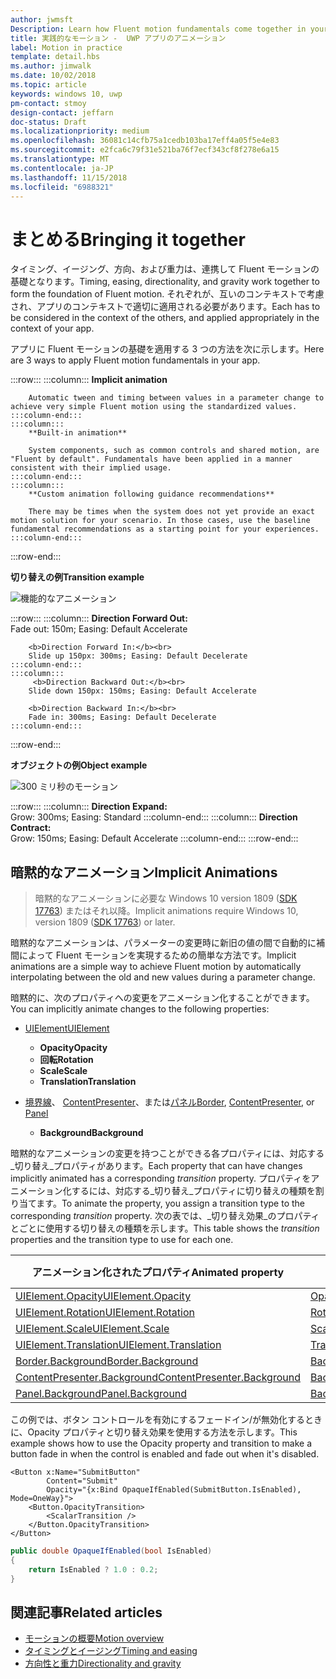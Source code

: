 ```yaml
---
author: jwmsft
Description: Learn how Fluent motion fundamentals come together in your app.
title: 実践的なモーション -  UWP アプリのアニメーション
label: Motion in practice
template: detail.hbs
ms.author: jimwalk
ms.date: 10/02/2018
ms.topic: article
keywords: windows 10, uwp
pm-contact: stmoy
design-contact: jeffarn
doc-status: Draft
ms.localizationpriority: medium
ms.openlocfilehash: 36081c14cfb75a1cedb103ba17eff4a05f5e4e83
ms.sourcegitcommit: e2fca6c79f31e521ba76f7ecf343cf8f278e6a15
ms.translationtype: MT
ms.contentlocale: ja-JP
ms.lasthandoff: 11/15/2018
ms.locfileid: "6988321"
---
```

# <a name="bringing-it-together"></a><span data-ttu-id="a709b-103">まとめる</span><span class="sxs-lookup"><span data-stu-id="a709b-103">Bringing it together</span></span>

<span data-ttu-id="a709b-104">タイミング、イージング、方向、および重力は、連携して Fluent モーションの基礎となります。</span><span class="sxs-lookup"><span data-stu-id="a709b-104">Timing, easing, directionality, and gravity work together to form the foundation of Fluent motion.</span></span> <span data-ttu-id="a709b-105">それぞれが、互いのコンテキストで考慮され、アプリのコンテキストで適切に適用される必要があります。</span><span class="sxs-lookup"><span data-stu-id="a709b-105">Each has to be considered in the context of the others, and applied appropriately in the context of your app.</span></span>

<span data-ttu-id="a709b-106">アプリに Fluent モーションの基礎を適用する 3 つの方法を次に示します。</span><span class="sxs-lookup"><span data-stu-id="a709b-106">Here are 3 ways to apply Fluent motion fundamentals in your app.</span></span>

:::row:::
    :::column:::
        **Implicit animation**

        Automatic tween and timing between values in a parameter change to achieve very simple Fluent motion using the standardized values.
    :::column-end:::
    :::column:::
        **Built-in animation**

        System components, such as common controls and shared motion, are "Fluent by default". Fundamentals have been applied in a manner consistent with their implied usage.
    :::column-end:::
    :::column:::
        **Custom animation following guidance recommendations**

        There may be times when the system does not yet provide an exact motion solution for your scenario. In those cases, use the baseline fundamental recommendations as a starting point for your experiences.
    :::column-end:::
:::row-end:::

**<span data-ttu-id="a709b-107">切り替えの例</span><span class="sxs-lookup"><span data-stu-id="a709b-107">Transition example</span></span>**

![機能的なアニメーション](images/pageRefresh.gif)

:::row:::
    :::column:::
        <b>Direction Forward Out:</b><br>
        Fade out: 150m; Easing: Default Accelerate

        <b>Direction Forward In:</b><br>
        Slide up 150px: 300ms; Easing: Default Decelerate
    :::column-end:::
    :::column:::
         <b>Direction Backward Out:</b><br>
        Slide down 150px: 150ms; Easing: Default Accelerate

        <b>Direction Backward In:</b><br>
        Fade in: 300ms; Easing: Default Decelerate
    :::column-end:::
:::row-end:::

**<span data-ttu-id="a709b-109">オブジェクトの例</span><span class="sxs-lookup"><span data-stu-id="a709b-109">Object example</span></span>**

 ![300 ミリ秒のモーション](images/control.gif)

:::row:::
    :::column:::
        <b>Direction Expand:</b><br>
        Grow: 300ms; Easing: Standard
    :::column-end:::
    :::column:::
        <b>Direction Contract:</b><br>
        Grow: 150ms; Easing: Default Accelerate
    :::column-end:::
:::row-end:::

## <a name="implicit-animations"></a><span data-ttu-id="a709b-111">暗黙的なアニメーション</span><span class="sxs-lookup"><span data-stu-id="a709b-111">Implicit Animations</span></span>

> <span data-ttu-id="a709b-112">暗黙的なアニメーションに必要な Windows 10 version 1809 ([SDK 17763](https://developer.microsoft.com/windows/downloads/windows-10-sdk)) またはそれ以降。</span><span class="sxs-lookup"><span data-stu-id="a709b-112">Implicit animations require Windows 10, version 1809 ([SDK 17763](https://developer.microsoft.com/windows/downloads/windows-10-sdk)) or later.</span></span>


<span data-ttu-id="a709b-113">暗黙的なアニメーションは、パラメーターの変更時に新旧の値の間で自動的に補間によって Fluent モーションを実現するための簡単な方法です。</span><span class="sxs-lookup"><span data-stu-id="a709b-113">Implicit animations are a simple way to achieve Fluent motion by automatically interpolating between the old and new values during a parameter change.</span></span>

<span data-ttu-id="a709b-114">暗黙的に、次のプロパティへの変更をアニメーション化することができます。</span><span class="sxs-lookup"><span data-stu-id="a709b-114">You can implicitly animate changes to the following properties:</span></span>

- [<span data-ttu-id="a709b-115">UIElement</span><span class="sxs-lookup"><span data-stu-id="a709b-115">UIElement</span></span>](/uwp/api/windows.ui.xaml.uielement)
  - **<span data-ttu-id="a709b-116">Opacity</span><span class="sxs-lookup"><span data-stu-id="a709b-116">Opacity</span></span>**
  - **<span data-ttu-id="a709b-117">回転</span><span class="sxs-lookup"><span data-stu-id="a709b-117">Rotation</span></span>**
  - **<span data-ttu-id="a709b-118">Scale</span><span class="sxs-lookup"><span data-stu-id="a709b-118">Scale</span></span>**
  - **<span data-ttu-id="a709b-119">Translation</span><span class="sxs-lookup"><span data-stu-id="a709b-119">Translation</span></span>**

- <span data-ttu-id="a709b-120">[境界線](/uwp/api/windows.ui.xaml.controls.border)、 [ContentPresenter](/uwp/api/windows.ui.xaml.controls.contentpresenter)、または[パネル](/uwp/api/windows.ui.xaml.controls.panel)</span><span class="sxs-lookup"><span data-stu-id="a709b-120">[Border](/uwp/api/windows.ui.xaml.controls.border), [ContentPresenter](/uwp/api/windows.ui.xaml.controls.contentpresenter), or [Panel](/uwp/api/windows.ui.xaml.controls.panel)</span></span>
  - **<span data-ttu-id="a709b-121">Background</span><span class="sxs-lookup"><span data-stu-id="a709b-121">Background</span></span>**

<span data-ttu-id="a709b-122">暗黙的なアニメーションの変更を持つことができる各プロパティには、対応する_切り替え_プロパティがあります。</span><span class="sxs-lookup"><span data-stu-id="a709b-122">Each property that can have changes implicitly animated has a corresponding _transition_ property.</span></span> <span data-ttu-id="a709b-123">プロパティをアニメーション化するには、対応する_切り替え_プロパティに切り替えの種類を割り当てます。</span><span class="sxs-lookup"><span data-stu-id="a709b-123">To animate the property, you assign a transition type to the corresponding _transition_ property.</span></span> <span data-ttu-id="a709b-124">次の表では、_切り替え効果_のプロパティとごとに使用する切り替えの種類を示します。</span><span class="sxs-lookup"><span data-stu-id="a709b-124">This table shows the _transition_ properties and the transition type to use for each one.</span></span>

| <span data-ttu-id="a709b-125">アニメーション化されたプロパティ</span><span class="sxs-lookup"><span data-stu-id="a709b-125">Animated property</span></span> | <span data-ttu-id="a709b-126">切り替え効果のプロパティ</span><span class="sxs-lookup"><span data-stu-id="a709b-126">Transition property</span></span> | <span data-ttu-id="a709b-127">暗黙的な切り替えの種類</span><span class="sxs-lookup"><span data-stu-id="a709b-127">Implicit transition type</span></span> |
| -- | -- | -- |
| [<span data-ttu-id="a709b-128">UIElement.Opacity</span><span class="sxs-lookup"><span data-stu-id="a709b-128">UIElement.Opacity</span></span>](/uwp/api/windows.ui.xaml.uielement.opacity) | [<span data-ttu-id="a709b-129">OpacityTransition</span><span class="sxs-lookup"><span data-stu-id="a709b-129">OpacityTransition</span></span>](/uwp/api/windows.ui.xaml.uielement.opacitytransition) | [<span data-ttu-id="a709b-130">ScalarTransition</span><span class="sxs-lookup"><span data-stu-id="a709b-130">ScalarTransition</span></span>](/uwp/api/windows.ui.xaml.scalartransition) |
| [<span data-ttu-id="a709b-131">UIElement.Rotation</span><span class="sxs-lookup"><span data-stu-id="a709b-131">UIElement.Rotation</span></span>](/uwp/api/windows.ui.xaml.uielement.rotation) | [<span data-ttu-id="a709b-132">RotationTransition</span><span class="sxs-lookup"><span data-stu-id="a709b-132">RotationTransition</span></span>](/uwp/api/windows.ui.xaml.uielement.rotationtransition) | [<span data-ttu-id="a709b-133">ScalarTransition</span><span class="sxs-lookup"><span data-stu-id="a709b-133">ScalarTransition</span></span>](/uwp/api/windows.ui.xaml.scalartransition) |
| [<span data-ttu-id="a709b-134">UIElement.Scale</span><span class="sxs-lookup"><span data-stu-id="a709b-134">UIElement.Scale</span></span>](/uwp/api/windows.ui.xaml.uielement.scale) | [<span data-ttu-id="a709b-135">ScaleTransition</span><span class="sxs-lookup"><span data-stu-id="a709b-135">ScaleTransition</span></span>](/uwp/api/windows.ui.xaml.uielement.scaletransition) | [<span data-ttu-id="a709b-136">Vector3Transition</span><span class="sxs-lookup"><span data-stu-id="a709b-136">Vector3Transition</span></span>](/uwp/api/windows.ui.xaml.uielement.vector3transition) |
| [<span data-ttu-id="a709b-137">UIElement.Translation</span><span class="sxs-lookup"><span data-stu-id="a709b-137">UIElement.Translation</span></span>](/uwp/api/windows.ui.xaml.uielement.scale) | [<span data-ttu-id="a709b-138">TranslationTransition</span><span class="sxs-lookup"><span data-stu-id="a709b-138">TranslationTransition</span></span>](/uwp/api/windows.ui.xaml.uielement.translationtransition) | [<span data-ttu-id="a709b-139">Vector3Transition</span><span class="sxs-lookup"><span data-stu-id="a709b-139">Vector3Transition</span></span>](/uwp/api/windows.ui.xaml.uielement.vector3transition) |
| [<span data-ttu-id="a709b-140">Border.Background</span><span class="sxs-lookup"><span data-stu-id="a709b-140">Border.Background</span></span>](/uwp/api/windows.ui.xaml.controls.border.background) | [<span data-ttu-id="a709b-141">BackgroundTransition</span><span class="sxs-lookup"><span data-stu-id="a709b-141">BackgroundTransition</span></span>](/uwp/api/windows.ui.xaml.controls.border.backgroundtransition) | [<span data-ttu-id="a709b-142">BrushTransition</span><span class="sxs-lookup"><span data-stu-id="a709b-142">BrushTransition</span></span>](//uwp/api/windows.ui.xaml.uielement.brushtransition) |
| [<span data-ttu-id="a709b-143">ContentPresenter.Background</span><span class="sxs-lookup"><span data-stu-id="a709b-143">ContentPresenter.Background</span></span>](/uwp/api/windows.ui.xaml.controls.contentpresenter.background) | [<span data-ttu-id="a709b-144">BackgroundTransition</span><span class="sxs-lookup"><span data-stu-id="a709b-144">BackgroundTransition</span></span>](/uwp/api/windows.ui.xaml.controls.contentpresenter.backgroundtransition) | [<span data-ttu-id="a709b-145">BrushTransition</span><span class="sxs-lookup"><span data-stu-id="a709b-145">BrushTransition</span></span>](//uwp/api/windows.ui.xaml.uielement.brushtransition) |
| [<span data-ttu-id="a709b-146">Panel.Background</span><span class="sxs-lookup"><span data-stu-id="a709b-146">Panel.Background</span></span>](/uwp/api/windows.ui.xaml.controls.panel.background) | [<span data-ttu-id="a709b-147">BackgroundTransition</span><span class="sxs-lookup"><span data-stu-id="a709b-147">BackgroundTransition</span></span>](/uwp/api/windows.ui.xaml.controls.panel.backgroundtransition)  | [<span data-ttu-id="a709b-148">BrushTransition</span><span class="sxs-lookup"><span data-stu-id="a709b-148">BrushTransition</span></span>](//uwp/api/windows.ui.xaml.uielement.brushtransition) |

<span data-ttu-id="a709b-149">この例では、ボタン コントロールを有効にするフェードイン/が無効化するときに、Opacity プロパティと切り替え効果を使用する方法を示します。</span><span class="sxs-lookup"><span data-stu-id="a709b-149">This example shows how to use the Opacity property and transition to make a button fade in when the control is enabled and fade out when it's disabled.</span></span>

```xaml
<Button x:Name="SubmitButton"
        Content="Submit"
        Opacity="{x:Bind OpaqueIfEnabled(SubmitButton.IsEnabled), Mode=OneWay}">
    <Button.OpacityTransition>
        <ScalarTransition />
    </Button.OpacityTransition>
</Button>
```

```csharp
public double OpaqueIfEnabled(bool IsEnabled)
{
    return IsEnabled ? 1.0 : 0.2;
}
```

## <a name="related-articles"></a><span data-ttu-id="a709b-150">関連記事</span><span class="sxs-lookup"><span data-stu-id="a709b-150">Related articles</span></span>

- [<span data-ttu-id="a709b-151">モーションの概要</span><span class="sxs-lookup"><span data-stu-id="a709b-151">Motion overview</span></span>](index.md)
- [<span data-ttu-id="a709b-152">タイミングとイージング</span><span class="sxs-lookup"><span data-stu-id="a709b-152">Timing and easing</span></span>](timing-and-easing.md)
- [<span data-ttu-id="a709b-153">方向性と重力</span><span class="sxs-lookup"><span data-stu-id="a709b-153">Directionality and gravity</span></span>](directionality-and-gravity.md)